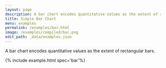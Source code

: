 ```yaml
---
layout: page
description: A bar chart encodes quantitative values as the extent of rectangular bars.
title: Simple Bar Chart
menu: examples
permalink: /examples/bar.html
image: /examples/compiled/bar.png
edit_path: _data/examples.json
---
```


A bar chart encodes quantitative values as the extent of rectangular bars.

{% include example.html spec='bar'%}
